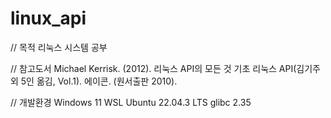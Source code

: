 # linux_api

// 목적
리눅스 시스템 공부

// 참고도서
Michael Kerrisk. (2012). 리눅스 API의 모든 것 기초 리눅스 API(김기주 외 5인 옮김, Vol.1). 에이콘. (원서출판 2010).

// 개발환경
Windows 11 WSL
Ubuntu 22.04.3 LTS
glibc 2.35
